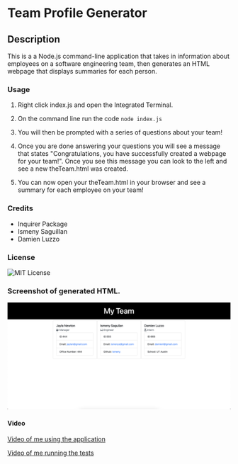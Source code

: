 # Team Profile Generator 

## Description 

This is a  a Node.js command-line application that takes in information about employees on a software engineering team, then generates an HTML webpage that displays summaries for each person.

### Usage

1. Right click index.js and open the Integrated Terminal.

2. On the command line run the code `node index.js`

3. You will then be prompted with a series of questions about your team!

4. Once you are done answering your questions you will see a message that states    "Congratulations, you have successfully created a webpage for your team!". Once you see this message you can look to the left and see a new theTeam.html was created.

5. You can now open your theTeam.html in your browser and see a summary for each employee on your team!

### Credits
- Inquirer Package
- Ismeny Saguillan
- Damien Luzzo 

### License 
![MIT License](https://img.shields.io/apm/l/PACK?style=plastic)

### Screenshot of generated HTML.

![Screenshot of generated HTML file](screenshot.png)

#### Video
[Video of me using the application](https://drive.google.com/file/d/122-8DotHtQlVLSUF79NtAh-kCgCU-aZS/view)

[Video of me running the tests](https://drive.google.com/file/d/1TNwsxjoxosEwIHUIirawACLsB9-rBb9F/view)
